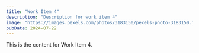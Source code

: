 ```yaml
---
title: "Work Item 4"
description: "Description for work item 4"
image: "https://images.pexels.com/photos/3183150/pexels-photo-3183150.jpeg?auto=compress&cs=tinysrgb&w=600"
pubDate: 2024-07-22
---
```


This is the content for Work Item 4.

